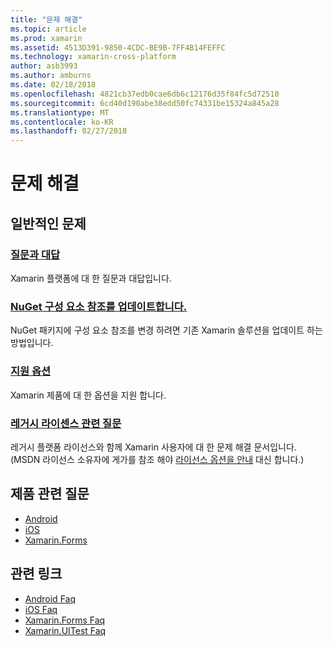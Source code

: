 ```yaml
---
title: "문제 해결"
ms.topic: article
ms.prod: xamarin
ms.assetid: 4513D391-9850-4CDC-BE9B-7FF4B14FEFFC
ms.technology: xamarin-cross-platform
author: asb3993
ms.author: amburns
ms.date: 02/18/2018
ms.openlocfilehash: 4821cb37edb0cae6db6c12176d35f84fc5d72510
ms.sourcegitcommit: 6cd40d190abe38edd50fc74331be15324a845a28
ms.translationtype: MT
ms.contentlocale: ko-KR
ms.lasthandoff: 02/27/2018
---
```

# <a name="troubleshooting"></a>문제 해결

## <a name="general-issues"></a>일반적인 문제
### <a name="frequently-asked-questionsquestionsindexmd"></a>[질문과 대답](questions/index.md)

Xamarin 플랫폼에 대 한 질문과 대답입니다.

### <a name="updating-component-references-to-nugetcomponent-nugetmd"></a>[NuGet 구성 요소 참조를 업데이트합니다.](component-nuget.md)

NuGet 패키지에 구성 요소 참조를 변경 하려면 기존 Xamarin 솔루션을 업데이트 하는 방법입니다.

### <a name="support-optionssupport-optionsmd"></a>[지원 옵션](support-options.md)

Xamarin 제품에 대 한 옵션을 지원 합니다.

### <a name="legacy-license-questionslegacy-licensesindexmd"></a>[레거시 라이센스 관련 질문](legacy-licenses/index.md)

레거시 플랫폼 라이선스와 함께 Xamarin 사용자에 대 한 문제 해결 문서입니다. (MSDN 라이선스 소유자에 게가를 참조 해야 [라이선스 옵션을 안내](~/cross-platform/get-started/requirements.md) 대신 합니다.)

## <a name="product-specific-questions"></a>제품 관련 질문

- [Android](~/android/troubleshooting/questions/index.md)
- [iOS](~/ios/troubleshooting/questions/index.md)
- [Xamarin.Forms](~/xamarin-forms/troubleshooting/questions/index.md)



## <a name="related-links"></a>관련 링크

- [Android Faq](~/android/troubleshooting/questions/index.md)
- [iOS Faq](~/ios/troubleshooting/questions/index.md)
- [Xamarin.Forms Faq](~/xamarin-forms/troubleshooting/questions/index.md)
- [Xamarin.UITest Faq](https://developer.xamarin.com~/testcloud/uitest/questions/)
